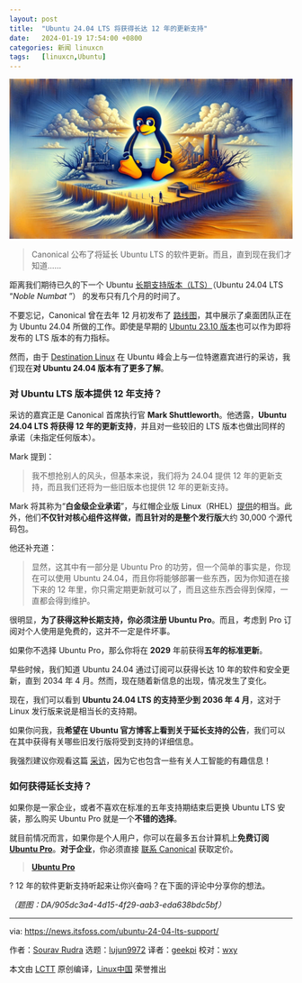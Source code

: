 ```yaml
---
layout: post
title:	"Ubuntu 24.04 LTS 将获得长达 12 年的更新支持"
date:	2024-01-19 17:54:00 +0800 
categories:	新闻 linuxcn 
tags:	[linuxcn,Ubuntu]
---
```



![](/Asserts/Images/album/202401/19/175414hp5h57zpe019j2ve.jpg)



> 
> Canonical 公布了将延长 Ubuntu LTS 的软件更新。而且，直到现在我们才知道……
> 
> 
> 


距离我们期待已久的下一个 Ubuntu [长期支持版本（LTS）](https://itsfoss.com/long-term-support-lts/)（Ubuntu 24.04 LTS “*Noble Numbat* ”） 的发布只有几个月的时间了。


不要忘记，Canonical 曾在去年 12 月初发布了 [路线图](https://discourse.ubuntu.com/t/ubuntu-desktop-24-04-lts-roadmap-highlights/41032)，其中展示了桌面团队正在为 Ubuntu 24.04 所做的工作。即使是早期的 [Ubuntu 23.10 版本](https://news.itsfoss.com/ubuntu-23-10-release/)也可以作为即将发布的 LTS 版本的有力指标。


然而，由于 [Destination Linux](https://www.youtube.com/@DestinationLinux) 在 Ubuntu 峰会上与一位特邀嘉宾进行的采访，我们现在**对 Ubuntu 24.04 版本有了更多了解**。


### 对 Ubuntu LTS 版本提供 12 年支持？


采访的嘉宾正是 Canonical 首席执行官 **Mark Shuttleworth**。他透露，**Ubuntu 24.04 LTS 将获得 12 年的更新支持**，并且对一些较旧的 LTS 版本也做出同样的承诺（未指定任何版本）。






Mark 提到：



> 
> 我不想抢别人的风头，但基本来说，我们将为 24.04 提供 12 年的更新支持，而且我们还将为一些旧版本也提供 12 年的更新支持。
> 
> 
> 


Mark 将其称为“**白金级企业承诺**”，与红帽企业版 Linux（RHEL）[提供](https://access.redhat.com/support/policy/updates/errata)的相当。此外，他们**不仅针对核心组件这样做，而且针对的是整个发行版**大约 30,000 个源代码包。


他还补充道：



> 
> 显然，这其中有一部分是 Ubuntu Pro 的功劳，但一个简单的事实是，你现在可以使用 Ubuntu 24.04，而且你将能够部署一些东西，因为你知道在接下来的 12 年里，你只需定期更新就可以了，而且这些东西会得到保障，一直都会得到维护。
> 
> 
> 


很明显，**为了获得这种长期支持，你必须注册 Ubuntu Pro**。而且，考虑到 Pro 订阅对个人使用是免费的，这并不一定是件坏事。


如果你不选择 Ubuntu Pro，那么你将在 **2029** 年前获得**五年的标准更新**。


早些时候，我们知道 Ubuntu 24.04 通过订阅可以获得长达 10 年的软件和安全更新，直到 2034 年 4 月。然而，现在随着新信息的出现，情况发生了变化。


现在，我们可以看到 **Ubuntu 24.04 LTS 的支持至少到 2036 年 4 月**，这对于 Linux 发行版来说是相当长的支持期。


如果你问我，我**希望在 Ubuntu 官方博客上看到关于延长支持的公告**，我们可以在其中获得有关哪些旧发行版将受到支持的详细信息。


我强烈建议你观看这篇 [采访](https://www.youtube.com/watch?v=zDzkAs0V81U)，因为它也包含一些有关人工智能的有趣信息！


### 如何获得延长支持？


如果你是一家企业，或者不喜欢在标准的五年支持期结束后更换 Ubuntu LTS 安装，那么购买 Ubuntu Pro 就是一个**不错的选择**。


就目前情况而言，如果你是个人用户，你可以在最多五台计算机上**免费订阅 [Ubuntu Pro](https://ubuntu.com/pro)**。**对于企业**，你必须直接 [联系 Canonical](https://ubuntu.com/contact-us/form?product=pro) 获取定价。



> 
> **[Ubuntu Pro](https://ubuntu.com/pro)**
> 
> 
> 


? 12 年的软件更新支持听起来让你兴奋吗？在下面的评论中分享你的想法。


*（题图：DA/905dc3a4-4d15-4f29-aab3-eda638bdc5bf）*




---


via: <https://news.itsfoss.com/ubuntu-24-04-lts-support/>


作者：[Sourav Rudra](https://news.itsfoss.com/author/sourav/) 选题：[lujun9972](https://github.com/lujun9972) 译者：[geekpi](https://github.com/geekpi) 校对：[wxy](https://github.com/wxy)


本文由 [LCTT](https://github.com/LCTT/TranslateProject) 原创编译，[Linux中国](https://linux.cn/) 荣誉推出
